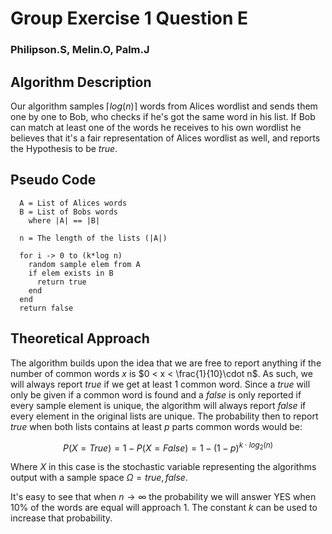 # Group Exercise 1 Question E

### Philipson.S, Melin.O, Palm.J

## Algorithm Description

Our algorithm samples $\lceil log(n) \rceil$  words from Alices wordlist and
sends them one by one to Bob, who checks if he's got the same word in his list.
If Bob can match at least one of the words he receives to his own
wordlist he believes that it's a fair representation of Alices wordlist as well,
and reports the Hypothesis to be *true*.

## Pseudo Code


```
  A = List of Alices words
  B = List of Bobs words
    where |A| == |B|

  n = The length of the lists (|A|)

  for i -> 0 to (k*log n)
    random sample elem from A
    if elem exists in B
      return true
    end
  end
  return false

```

## Theoretical Approach

The algorithm builds upon the idea that we are free to report anything if the
number of common words $x$ is $0 < x < \frac{1}{10}\cdot n$. As such, we will
always report *true* if we get at least 1 common word. Since a *true* will only
be given if a common word is found and a *false* is only reported if every
sample element is unique, the algorithm will always report *false* if every
element in the original lists are unique. The probability then to report *true*
when both lists contains at least $p$ parts common words would be:

$$P(X = True) = 1 - P(X = False) = 1 - (1-p)^{k\cdot log_{2}(n)}$$

Where $X$ in this case is the stochastic variable representing the algorithms
output with a sample space $\Omega={true,false}$.

It's easy to see that when $n \rightarrow \infty$ the probability we will answer
YES when 10% of the words are equal will approach $1$. The constant $k$ can be used
to increase that probability.
